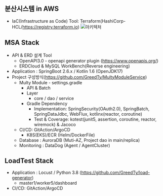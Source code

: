 ## 분산시스템 in AWS
- IaC(Infrastructure as Code) Tool: Terraform(HashiCorp-HCL/https://registry.terraform.io)
![아키텍처](https://user-images.githubusercontent.com/35190067/194558779-f4cc36e1-8ccc-4825-8be6-d5ecf347753d.png)
## MSA Stack
- API & ERD 설계 Tool
  - OpenAPI3.0 - openapi generator plugin (https://www.openapis.org/)
  - ERDCloud & MySQL WorkBench(Reverse engineering)
- Application : SpringBoot 2.6.x / Kotlin 1.6 (OpenJDK17)
- Project 구성방식(https://github.com/GreedTy/MultyModuleService)
  - Multy Module - settings.gradle
    - API & Batch
    - Layer
      - core / dao / service
    - Gradle Dependency
      - Implementation: SpringSecurity(OAuth2.0), SpringBatch, SpringDataJdbc, WebFlux, kotlinx(reactor, coroutine)
      - Test & Coverage: kotest(junit5, assertion, coroutine, reactor, wiremock) & Jacoco
  - CI/CD: GitAction/ArgoCD 
    - K8S(EKS)/ECR (Helm/DockerFile)
  - Database : AuroraDB (Muti-AZ, Project dao in main/replica)
  - Monitoring : DataDog (Agent / AgentCluster)
## LoadTest Stack 
- Application : Locust / Python 3.8 (https://github.com/GreedTy/load-generator)
  - master1/worker5/dashboard
- CI/CD: GitAction/ArgoCD



